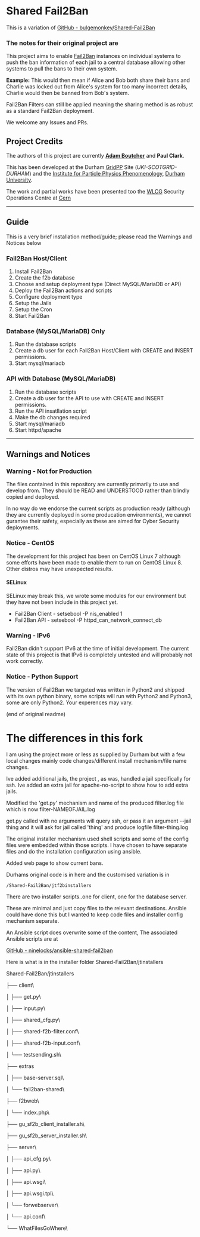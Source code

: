 # Shared Fail2Ban

This is a variation of [GitHub - bulgemonkey/Shared-Fail2Ban](https://github.com/bulgemonkey/Shared-Fail2Ban)

### The notes for their original project are

This project aims to enable [Fail2Ban](https://www.fail2ban.org/) instances on individual systems to push the ban information of each 
jail to a central database allowing other systems to pull the bans to 
their own system.

**Example:** This would then mean if Alice and Bob both share their bans and Charlie 
was locked out from Alice's system for too many incorrect details, 
Charlie would then be banned from Bob's system.

Fail2Ban Filters can still be applied meaning the sharing method is as robust as a standard Fail2Ban deployment.

We welcome any Issues and PRs.

## Project Credits

The authors of this project are currently **[Adam Boutcher](https://www.aboutcher.co.uk)** and **Paul Clark**.

This has been developed at the Durham [GridPP](https://gridpp.ac.uk) Site (*UKI-SCOTGRID-DURHAM*) and the [Institute for Particle Physics Phenomenology](https://www.ippp.dur.ac.uk), [Durham University](https://dur.ac.uk).

The work and partial works have been presented too the [WLCG](https://wlcg.web.cern.ch/) Security Operations Centre at [Cern](https://home.cern/)



----

## Guide

This is a very brief installation method/guide; please read the Warnings and Notices below

### Fail2Ban Host/Client

1. Install Fail2Ban
2. Create the f2b database
3. Choose and setup deployment type (Direct MySQL/MariaDB or API)
4. Deploy the Fail2Ban actions and scripts
5. Configure deployment type
6. Setup the Jails
7. Setup the Cron
8. Start Fail2Ban

### Database (MySQL/MariaDB) Only

1. Run the database scripts
2. Create a db user for each Fail2Ban Host/Client with CREATE and INSERT permissions.
3. Start mysql/mariadb

### API with Database (MySQL/MariaDB)

1. Run the database scripts
2. Create a db user for the API to use with CREATE and INSERT permissions.
3. Run the API insatllation script
4. Make the db changes required
5. Start mysql/mariadb
6. Start httpd/apache

----

## Warnings and Notices

### Warning - Not for Production

The files contained in this repository are currently primarily to use and develop from. They should be READ and UNDERSTOOD rather than blindly copied and deployed.

In no way do we endorse the current scripts as production ready (although they are currently deployed in some producation environments), we cannot gurantee their safety, especially as these are aimed for Cyber Security deployments.

### Notice - CentOS

The development for this project has been on CentOS Linux 7 although some efforts have been made to enable them to run on CentOS Linux 8. Other distros may have unexpected results.

#### SELinux

SELinux may break this, we wrote some modules for our environment but they have not been include in this project yet.

- Fail2Ban Client - setsebool -P nis_enabled 1
- Fail2Ban API - setsebool -P httpd_can_network_connect_db

### Warning - IPv6

Fail2Ban didn't support IPv6 at the time of initial development. The current state of this project is that IPv6 is completely untested and will probably not work correctly.

### Notice - Python Support

The version of Fail2Ban we targeted was written in Python2 and shipped with its own python binary, some scripts will run with Python2 and Python3, some are only Python2. Your experences may vary.

(end of original readme)

# The differences in this fork

I am using the project more or less as supplied by Durham but with a few local changes mainly code changes/different install mechanism/file name changes.

Ive added additional jails, the project , as was, handled a jail specifically for ssh. Ive added an extra jail for apache-no-script to show how to add extra jails.

Modified the 'get.py' mechanism and name of the produced filter.log file which is now
filter-NAMEOFJAIL.log

get.py called with no arguments will query ssh, or pass it an argument --jail thing and it will ask for jail called 'thing' and produce logfile filter-thing.log

The original installer mechanism used shell scripts and some of the config files were embedded within those scripts. I have chosen to have separate files and do the installation configuration using ansible.

Added web page to show current bans.

Durhams original code is in here and the customised variation is in

```
/Shared-Fail2Ban/jtf2binstallers
```

There are two installer scripts..one for client, one for the database server.

These are minimal and just copy files to the relevant destinations. Ansible could have done this but I wanted to keep code files and installer config mechanism separate.

An Ansible script does overwrite some of the content,
The associated Ansible scripts are at

[GitHub - ninelocks/ansible-shared-fail2ban](https://github.com/ninelocks/ansible-shared-fail2ban)

Here is what is in the installer folder Shared-Fail2Ban/jtinstallers

Shared-Fail2Ban/jtinstallers

├── client\

│ ├── get.py\

│ ├── input.py\

│ ├── shared_cfg.py\

│ ├── shared-f2b-filter.conf\

│ ├── shared-f2b-input.conf\

│ └── testsending.sh\

├── extras

│ ├── base-server.sql\

│ └── fail2ban-shared\

├── f2bweb\

│ └── index.php\

├── gu_sf2b_client_installer.sh\

├── gu_sf2b_server_installer.sh\

├── server\

│ ├── api_cfg.py\

│ ├── api.py\

│ ├── api.wsgi\

│ ├── api.wsgi.tpl\

│ └── forwebserver\

│ └── api.conf\

└── WhatFilesGoWhere\

 
